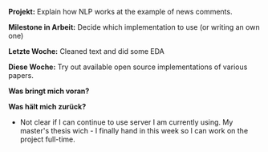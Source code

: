 **Projekt:** Explain how NLP works at the example of news comments.

**Milestone in Arbeit:** Decide which implementation to use (or writing an own one)

**Letzte Woche:** Cleaned text and did some EDA

**Diese Woche:** Try out available open source implementations of various papers.

**Was bringt mich voran?**

**Was hält mich zurück?**

- Not clear if I can continue to use server I am currently using. My master's thesis wich - I finally hand in this week so I can work on the project full-time.
